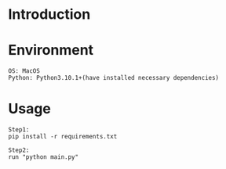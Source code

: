 # Introduction


# Environment
```
OS: MacOS
Python: Python3.10.1+(have installed necessary dependencies)
```

# Usage
```
Step1:
pip install -r requirements.txt

Step2:
run "python main.py"
```